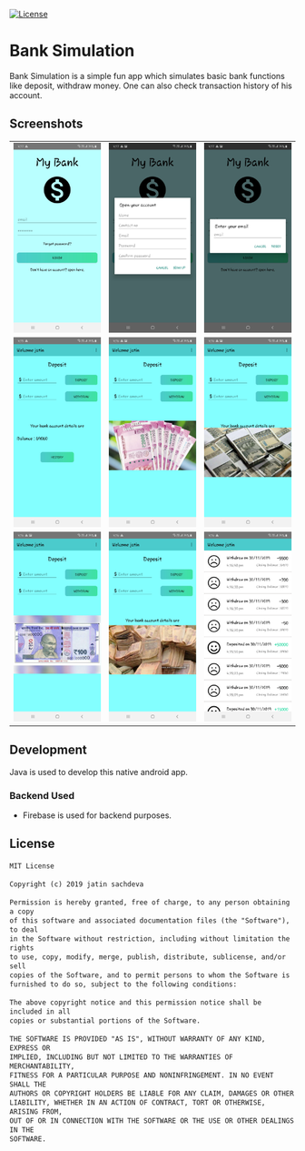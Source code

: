[![License](https://camo.githubusercontent.com/13d043a6dd3078cfcca41e21c6ed95a714c490f9/68747470733a2f2f6261646765732e66726170736f66742e636f6d2f6f732f6d69742f6d69742d3132357832382e706e673f763d313033)](https://opensource.org/licenses/mit-license.php)

# Bank Simulation

Bank Simulation is a simple fun app which simulates basic bank functions like deposit, withdraw money. One can also check transaction history of his account.

## Screenshots

<table>
  <tr>
    <td><img src="ScreenShots/s1.jpg" height = "auto" width="auto"></td>
    <td><img src="ScreenShots/s2.jpg" height = "auto" width="auto"></td>
    <td><img src="ScreenShots/s3.jpg" height = "auto" width="auto"></td>
  </tr>
 <tr>
    <td><img src="ScreenShots/s4.jpg" height = "auto" width="auto"></td>
    <td><img src="ScreenShots/s5.jpg" height = "auto" width="auto"></td>
    <td><img src="ScreenShots/s6.jpg" height = "auto" width="auto"></td>
  </tr>
  <tr>
    <td><img src="ScreenShots/s7.jpg" height = "auto" width="auto"></td>
    <td><img src="ScreenShots/s8.jpg" height = "auto" width="auto"></td>
    <td><img src="ScreenShots/s9.jpg" height = "auto" width="auto"></td>
  </tr>
</table>

## Development

Java is used to develop this native android app.

### Backend Used

- Firebase is used for backend purposes.

## License

    MIT License

    Copyright (c) 2019 jatin sachdeva

    Permission is hereby granted, free of charge, to any person obtaining a copy
    of this software and associated documentation files (the "Software"), to deal
    in the Software without restriction, including without limitation the rights
    to use, copy, modify, merge, publish, distribute, sublicense, and/or sell
    copies of the Software, and to permit persons to whom the Software is
    furnished to do so, subject to the following conditions:

    The above copyright notice and this permission notice shall be included in all
    copies or substantial portions of the Software.

    THE SOFTWARE IS PROVIDED "AS IS", WITHOUT WARRANTY OF ANY KIND, EXPRESS OR
    IMPLIED, INCLUDING BUT NOT LIMITED TO THE WARRANTIES OF MERCHANTABILITY,
    FITNESS FOR A PARTICULAR PURPOSE AND NONINFRINGEMENT. IN NO EVENT SHALL THE
    AUTHORS OR COPYRIGHT HOLDERS BE LIABLE FOR ANY CLAIM, DAMAGES OR OTHER
    LIABILITY, WHETHER IN AN ACTION OF CONTRACT, TORT OR OTHERWISE, ARISING FROM,
    OUT OF OR IN CONNECTION WITH THE SOFTWARE OR THE USE OR OTHER DEALINGS IN THE
    SOFTWARE.
